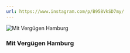 ```yaml
---
url: https://www.instagram.com/p/B958VkSD7my/
---
```


![Mit Vergügen Hamburg](/img/medien/mv-hamburg.png)

### Mit Vergügen Hamburg
